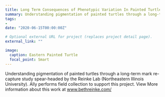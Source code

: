 ```yaml
---
title: Long Term Consequences of Phenotypic Variation In Painted Turtles
summary: Understanding pigmentation of painted turtles through a long-term mark re-capture study spear-headed by the Reinke Lab (Northeastern Illinois University). Ally performs field collection to support this project.
tags: 
- 
date: "2020-06-15T00:00:00Z"

# Optional external URL for project (replaces project detail page).
external_link: ""

image:
  caption: Eastern Painted Turtle
  focal_point: Smart
---
```


Understanding pigmentation of painted turtles through a long-term mark re-capture study spear-headed by the Reinke Lab (Northeastern Illinois University). Ally performs field collection to support this project. View More information about this work at www.bethreinke.com/